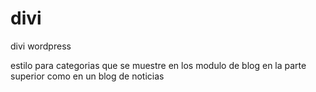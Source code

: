 # divi
divi wordpress

estilo para categorias que se muestre en los modulo de blog en la parte superior como en un blog de noticias 


